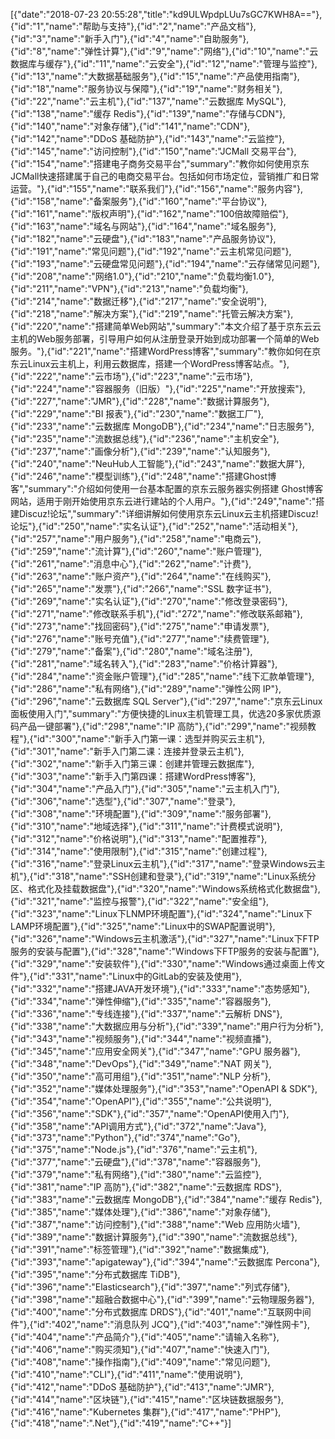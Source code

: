[{"date":"2018-07-23 20:55:28","title":"kd9ULWpdpLUu7sGC7KWH8A=="},{"id":"1","name":"帮助与支持"},{"id":"2","name":"产品文档"},{"id":"3","name":"新手入门"},{"id":"4","name":"自助服务"},{"id":"8","name":"弹性计算"},{"id":"9","name":"网络"},{"id":"10","name":"云数据库与缓存"},{"id":"11","name":"云安全"},{"id":"12","name":"管理与监控"},{"id":"13","name":"大数据基础服务"},{"id":"15","name":"产品使用指南"},{"id":"18","name":"服务协议与保障"},{"id":"19","name":"财务相关"},{"id":"22","name":"云主机"},{"id":"137","name":"云数据库 MySQL"},{"id":"138","name":"缓存 Redis"},{"id":"139","name":"存储与CDN"},{"id":"140","name":"对象存储"},{"id":"141","name":"CDN"},{"id":"142","name":"DDoS 基础防护"},{"id":"143","name":"云监控"},{"id":"145","name":"访问控制"},{"id":"150","name":"JCMall 交易平台"},{"id":"154","name":"搭建电子商务交易平台","summary":"教你如何使用京东JCMall快速搭建属于自己的电商交易平台。包括如何市场定位，营销推广和日常运营。"},{"id":"155","name":"联系我们"},{"id":"156","name":"服务内容"},{"id":"158","name":"备案服务"},{"id":"160","name":"平台协议"},{"id":"161","name":"版权声明"},{"id":"162","name":"100倍故障赔偿"},{"id":"163","name":"域名与网站"},{"id":"164","name":"域名服务"},{"id":"182","name":"云硬盘"},{"id":"183","name":"产品服务协议"},{"id":"191","name":"常见问题"},{"id":"192","name":"云主机常见问题"},{"id":"193","name":"云硬盘常见问题"},{"id":"194","name":"云存储常见问题"},{"id":"208","name":"网络1.0"},{"id":"210","name":"负载均衡1.0"},{"id":"211","name":"VPN"},{"id":"213","name":"负载均衡"},{"id":"214","name":"数据迁移"},{"id":"217","name":"安全说明"},{"id":"218","name":"解决方案"},{"id":"219","name":"托管云解决方案"},{"id":"220","name":"搭建简单Web网站","summary":"本文介绍了基于京东云云主机的Web服务部署，引导用户如何从注册登录开始到成功部署一个简单的Web服务。"},{"id":"221","name":"搭建WordPress博客","summary":"教你如何在京东云Linux云主机上，利用云数据库，搭建一个WordPress博客站点。"},{"id":"222","name":"云市场"},{"id":"223","name":"云市场"},{"id":"224","name":"容器服务（旧版）"},{"id":"225","name":"开放搜索"},{"id":"227","name":"JMR"},{"id":"228","name":"数据计算服务"},{"id":"229","name":"BI 报表"},{"id":"230","name":"数据工厂"},{"id":"233","name":"云数据库 MongoDB"},{"id":"234","name":"日志服务"},{"id":"235","name":"流数据总线"},{"id":"236","name":"主机安全"},{"id":"237","name":"画像分析"},{"id":"239","name":"认知服务"},{"id":"240","name":"NeuHub人工智能"},{"id":"243","name":"数据大屏"},{"id":"246","name":"模型训练"},{"id":"248","name":"搭建Ghost博客","summary":"介绍如何使用一台基本配置的京东云服务器实例搭建 Ghost博客网站，适用于刚开始使用京东云进行建站的个人用户。"},{"id":"249","name":"搭建Discuz!论坛","summary":"详细讲解如何使用京东云Linux云主机搭建Discuz!论坛"},{"id":"250","name":"实名认证"},{"id":"252","name":"活动相关"},{"id":"257","name":"用户服务"},{"id":"258","name":"电商云"},{"id":"259","name":"流计算"},{"id":"260","name":"账户管理"},{"id":"261","name":"消息中心"},{"id":"262","name":"计费"},{"id":"263","name":"账户资产"},{"id":"264","name":"在线购买"},{"id":"265","name":"发票"},{"id":"266","name":"SSL 数字证书"},{"id":"269","name":"实名认证"},{"id":"270","name":"修改登录密码"},{"id":"271","name":"修改联系手机"},{"id":"272","name":"修改联系邮箱"},{"id":"273","name":"找回密码"},{"id":"275","name":"申请发票"},{"id":"276","name":"账号充值"},{"id":"277","name":"续费管理"},{"id":"279","name":"备案"},{"id":"280","name":"域名注册"},{"id":"281","name":"域名转入"},{"id":"283","name":"价格计算器"},{"id":"284","name":"资金账户管理"},{"id":"285","name":"线下汇款单管理"},{"id":"286","name":"私有网络"},{"id":"289","name":"弹性公网 IP"},{"id":"296","name":"云数据库 SQL Server"},{"id":"297","name":"京东云Linux面板使用入门","summary":"方便快捷的Linux主机管理工具，优选20多家优质源码产品一键部署"},{"id":"298","name":"IP 高防"},{"id":"299","name":"视频教程"},{"id":"300","name":"新手入门第一课：选型并购买云主机"},{"id":"301","name":"新手入门第二课：连接并登录云主机"},{"id":"302","name":"新手入门第三课：创建并管理云数据库"},{"id":"303","name":"新手入门第四课：搭建WordPress博客"},{"id":"304","name":"产品入门"},{"id":"305","name":"云主机入门"},{"id":"306","name":"选型"},{"id":"307","name":"登录"},{"id":"308","name":"环境配置"},{"id":"309","name":"服务部署"},{"id":"310","name":"地域选择"},{"id":"311","name":"计费模式说明"},{"id":"312","name":"价格说明"},{"id":"313","name":"配置推荐"},{"id":"314","name":"使用限制"},{"id":"315","name":"创建过程"},{"id":"316","name":"登录Linux云主机"},{"id":"317","name":"登录Windows云主机"},{"id":"318","name":"SSH创建和登录"},{"id":"319","name":"Linux系统分区、格式化及挂载数据盘"},{"id":"320","name":"Windows系统格式化数据盘"},{"id":"321","name":"监控与报警"},{"id":"322","name":"安全组"},{"id":"323","name":"Linux下LNMP环境配置"},{"id":"324","name":"Linux下LAMP环境配置"},{"id":"325","name":"Linux中的SWAP配置说明"},{"id":"326","name":"Windows云主机激活"},{"id":"327","name":"Linux下FTP服务的安装与配置"},{"id":"328","name":"Windows下FTP服务的安装与配置"},{"id":"329","name":"安装软件"},{"id":"330","name":"Windows通过桌面上传文件"},{"id":"331","name":"Linux中的GitLab的安装及使用"},{"id":"332","name":"搭建JAVA开发环境"},{"id":"333","name":"态势感知"},{"id":"334","name":"弹性伸缩"},{"id":"335","name":"容器服务"},{"id":"336","name":"专线连接"},{"id":"337","name":"云解析 DNS"},{"id":"338","name":"大数据应用与分析"},{"id":"339","name":"用户行为分析"},{"id":"343","name":"视频服务"},{"id":"344","name":"视频直播"},{"id":"345","name":"应用安全网关"},{"id":"347","name":"GPU 服务器"},{"id":"348","name":"DevOps"},{"id":"349","name":"NAT 网关"},{"id":"350","name":"高可用组"},{"id":"351","name":"NLP 分析"},{"id":"352","name":"媒体处理服务"},{"id":"353","name":"OpenAPI & SDK"},{"id":"354","name":"OpenAPI"},{"id":"355","name":"公共说明"},{"id":"356","name":"SDK"},{"id":"357","name":"OpenAPI使用入门"},{"id":"358","name":"API调用方式"},{"id":"372","name":"Java"},{"id":"373","name":"Python"},{"id":"374","name":"Go"},{"id":"375","name":"Node.js"},{"id":"376","name":"云主机"},{"id":"377","name":"云硬盘"},{"id":"378","name":"容器服务"},{"id":"379","name":"私有网络"},{"id":"380","name":"云监控"},{"id":"381","name":"IP 高防"},{"id":"382","name":"云数据库 RDS"},{"id":"383","name":"云数据库 MongoDB"},{"id":"384","name":"缓存 Redis"},{"id":"385","name":"媒体处理"},{"id":"386","name":"对象存储"},{"id":"387","name":"访问控制"},{"id":"388","name":"Web 应用防火墙"},{"id":"389","name":"数据计算服务"},{"id":"390","name":"流数据总线"},{"id":"391","name":"标签管理"},{"id":"392","name":"数据集成"},{"id":"393","name":"apigateway"},{"id":"394","name":"云数据库 Percona"},{"id":"395","name":"分布式数据库 TiDB"},{"id":"396","name":"Elasticsearch"},{"id":"397","name":"列式存储"},{"id":"398","name":"超融合数据中心"},{"id":"399","name":"云物理服务器"},{"id":"400","name":"分布式数据库 DRDS"},{"id":"401","name":"互联网中间件"},{"id":"402","name":"消息队列 JCQ"},{"id":"403","name":"弹性网卡"},{"id":"404","name":"产品简介"},{"id":"405","name":"请输入名称"},{"id":"406","name":"购买须知"},{"id":"407","name":"快速入门"},{"id":"408","name":"操作指南"},{"id":"409","name":"常见问题"},{"id":"410","name":"CLI"},{"id":"411","name":"使用说明"},{"id":"412","name":"DDoS 基础防护"},{"id":"413","name":"JMR"},{"id":"414","name":"区块链"},{"id":"415","name":"区块链数据服务"},{"id":"416","name":"Kubernetes 集群"},{"id":"417","name":"PHP"},{"id":"418","name":".Net"},{"id":"419","name":"C++"}]